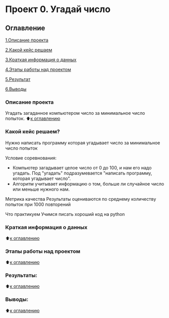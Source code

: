 # Проект 0. Угадай число

## Оглавление 
[1.Описание проекта](https://github.com/JoWiry/sf_data_science/tree/main/project_0/README.md#Описание-проекта)


[2.Какой кейс решаем](https://github.com/JoWiry/sf_data_science/tree/main/project_0/README.md#Какой-кейс-решаем) 


[3.Краткая информация о данных](https://github.com/JoWiry/sf_data_science/tree/main/project_0/README.md#Краткая-информация-о-данных)


[4.Этапы работы над проектом](https://github.com/JoWiry/sf_data_science/tree/main/project_0/README.md#Этапы-работы-над-проектом)


[5.Результат](https://github.com/JoWiry/sf_data_science/tree/main/project_0/README.md#Результат)


[6.Выводы](https://github.com/JoWiry/sf_data_science/tree/main/project_0/README.md#Выводы)



### Описание проекта
Угадать загаданное компьютером число за минимальное число попыток.
:arrow_up:[к оглавлению](https://github.com/JoWiry/sf_data_science/tree/main/project_0/README.md#Оглавление)



### Какой кейс решаем?
Нужно написать программу которая угадывает число за минимальное число попыток

Условие соревнования:
- Компьютер загадывает целое число от 0 до 100, и нам его надо угадать. Под "угадать" подразумевается "написать программу, которая угадывает число".
- Алгоритм учитывает информацию о том, больше ли случайное число или меньше нужного нам.

Метрика качества
Результаты оцениваются по среднему количеству попыток при 1000 повторений

Что практикуем
Учимся писать хороший код на python


### Краткая информация о данных
:arrow_up:[к оглавлению](https://github.com/JoWiry/sf_data_science/tree/main/project_0/README.md#Оглавление)


### Этапы работы над проектом
:arrow_up:[к оглавлению](https://github.com/JoWiry/sf_data_science/tree/main/project_0/README.md#Оглавление)


### Результаты:
:arrow_up:[к оглавлению](https://github.com/JoWiry/sf_data_science/tree/main/project_0/README.md#Оглавление)


### Выводы:
:arrow_up:[к оглавлению](https://github.com/JoWiry/sf_data_science/tree/main/project_0/README.md#Оглавление)